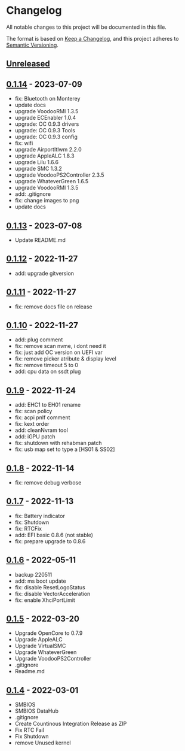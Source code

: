 # Changelog

All notable changes to this project will be documented in this file.

The format is based on [Keep a Changelog](https://keepachangelog.com/en/1.0.0/),
and this project adheres to [Semantic Versioning](https://semver.org/spec/v2.0.0.html).

## [Unreleased]

## [0.1.14] - 2023-07-09

- fix: Bluetooth on Monterey
- update docs
- upgrade VoodooRMI 1.3.5
- upgrade ECEnabler 1.0.4
- upgrade: OC 0.9.3 drivers
- upgrade: OC 0.9.3 Tools
- upgrade: OC 0.9.3 config
- fix: wifi
- upgrade AirportItlwm 2.2.0
- upgrade AppleALC 1.8.3
- upgrade Lilu 1.6.6
- upgrade SMC 1.3.2
- upgrade VoodooPS2Controller 2.3.5
- upgrade WhateverGreen 1.6.5
- upgrade VoodooRMI 1.3.5
- add: .gitignore
- fix: change images to png
- update docs

## [0.1.13] - 2023-07-08

- Update README.md

## [0.1.12] - 2022-11-27

- add: upgrade gitversion

## [0.1.11] - 2022-11-27

- fix: remove docs file on release

## [0.1.10] - 2022-11-27

- add: plug comment
- fix: remove scan nvme, i dont need it
- fix: just add OC version on UEFI var
- fix: remove picker atribute & display level
- fix: remove timeout 5 to 0
- add: cpu data on ssdt plug

## [0.1.9] - 2022-11-24

- add: EHC1 to EH01 rename
- fix: scan policy
- fix: acpi pnlf comment
- fix: kext order
- add: cleanNvram tool
- add: iGPU patch
- fix: shutdown with rehabman patch
- fix: usb map set to type a [HS01 & SS02]

## [0.1.8] - 2022-11-14

- fix: remove debug verbose

## [0.1.7] - 2022-11-13

- fix: Battery indicator
- fix: Shutdown
- fix: RTCFix
- add: EFI basic 0.8.6 (not stable)
- fix: prepare upgrade to 0.8.6

## [0.1.6] - 2022-05-11

- backup 220511
- add: ms boot update
- fix: disable ResetLogoStatus
- fix: disable VectorAcceleration
- fix: enable XhciPortLimit

## [0.1.5] - 2022-03-20

- Upgrade OpenCore to 0.7.9
- Upgrade AppleALC
- Upgrade VirtualSMC
- Upgrade WhateverGreen
- Upgrade VoodooPS2Controller
- .gitignore
- Readme.md

## [0.1.4] - 2022-03-01

- SMBIOS
- SMBIOS DataHub
- .gitignore
- Create Countinous Integration Release as ZIP
- Fix RTC Fail
- Fix Shutdown
- remove Unused kernel

[unreleased]: https://github.com/kanggara75/Hackintosh-HP-840-G2-OpenCore/compare/0.1.14...HEAD
[0.1.14]: https://github.com/kanggara75/Hackintosh-HP-840-G2-OpenCore/compare/0.1.13...0.1.14
[0.1.13]: https://github.com/kanggara75/Hackintosh-HP-840-G2-OpenCore/compare/0.1.12...0.1.13
[0.1.12]: https://github.com/kanggara75/Hackintosh-HP-840-G2-OpenCore/compare/0.1.11...0.1.12
[0.1.11]: https://github.com/kanggara75/Hackintosh-HP-840-G2-OpenCore/compare/0.1.10...0.1.11
[0.1.10]: https://github.com/kanggara75/Hackintosh-HP-840-G2-OpenCore/compare/0.1.9...0.1.10
[0.1.9]: https://github.com/kanggara75/Hackintosh-HP-840-G2-OpenCore/compare/0.1.8...0.1.9
[0.1.8]: https://github.com/kanggara75/Hackintosh-HP-840-G2-OpenCore/compare/0.1.7...0.1.8
[0.1.7]: https://github.com/kanggara75/Hackintosh-HP-840-G2-OpenCore/compare/0.1.6...0.1.7
[0.1.6]: https://github.com/kanggara75/Hackintosh-HP-840-G2-OpenCore/compare/0.1.5...0.1.6
[0.1.5]: https://github.com/kanggara75/Hackintosh-HP-840-G2-OpenCore/compare/0.1.4...0.1.5
[0.1.4]: https://github.com/kanggara75/Hackintosh-HP-840-G2-OpenCore/compare/0.1.3...0.1.4
[0.1.3]: https://github.com/kanggara75/Hackintosh-HP-840-G2-OpenCore/compare/0.1.2...0.1.3
[0.1.2]: https://github.com/kanggara75/Hackintosh-HP-840-G2-OpenCore/compare/0.1.1...0.1.2
[0.1.1]: https://github.com/kanggara75/Hackintosh-HP-840-G2-OpenCore/compare/0.1.0...0.1.1
[0.1.0]: https://github.com/kanggara75/Hackintosh-HP-840-G2-OpenCore/releases/tag/0.1.0
